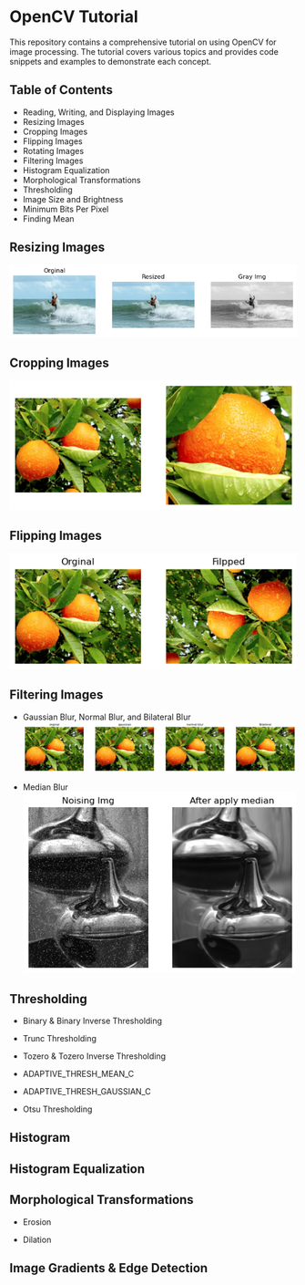 # OpenCV Tutorial

This repository contains a comprehensive tutorial on using OpenCV for image processing. The tutorial covers various topics and provides code snippets and examples to demonstrate each concept.

## Table of Contents

- Reading, Writing, and Displaying Images
- Resizing Images
- Cropping Images
- Flipping Images
- Rotating Images
- Filtering Images
- Histogram Equalization
- Morphological Transformations
- Thresholding
- Image Size and Brightness
- Minimum Bits Per Pixel
- Finding Mean

## Resizing Images
![Resizing Example](images/resize.png)

## Cropping Images
![cropping Example](images/crop.png)

## Flipping Images
![cropping Example](images/flip.png)

## Filtering Images
- Gaussian Blur, Normal Blur, and Bilateral Blur
  ![Filtering Example](images/filtering.png)

- Median Blur
  ![Median Blur Example](images/median.png)


## Thresholding
- Binary & Binary Inverse Thresholding

- Trunc Thresholding

- Tozero & Tozero Inverse Thresholding

- ADAPTIVE_THRESH_MEAN_C

- ADAPTIVE_THRESH_GAUSSIAN_C

- Otsu Thresholding

## Histogram

## Histogram Equalization

## Morphological Transformations
- Erosion

- Dilation

## Image Gradients & Edge Detection



